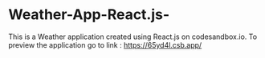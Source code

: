 # Weather-App-React.js-
This is a Weather application created using React.js on codesandbox.io.
To preview the application go to link : https://65yd4l.csb.app/
